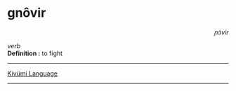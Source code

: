 
# gnôvir

<div align="right"><i>ɲɔ̃vir</i></div>

*verb*  
**Definition :** to fight  

---

[Kivümi Language](../README.md)

---

